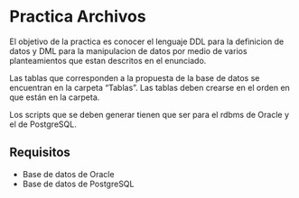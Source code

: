 # Practica Archivos

El objetivo de la practica es conocer el lenguaje DDL para la definicion de datos y DML para la manipulacion de datos por medio
de varios planteamientos que estan descritos en el enunciado.

Las tablas que corresponden a la propuesta de la base de datos se encuentran en la carpeta “Tablas”. Las tablas deben 
crearse en el orden en que están en la carpeta.

Los scripts que se deben generar tienen que ser para el rdbms de Oracle y el de PostgreSQL. 

## Requisitos
- Base de datos de Oracle 
- Base de datos de PostgreSQL
